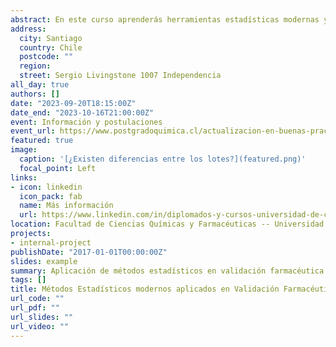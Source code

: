```yaml
---
abstract: En este curso aprenderás herramientas estadísticas modernas y su aplicación en procesos de validación farmacéutica. Clases online y streaming. Este curso es parte del Diplomado en Buenas Prácticas de Manufactura Vigentes, con Énfasis en Auditorías de Sistemas de Calidad, Validación y Análisis de Riesgo
address:
  city: Santiago
  country: Chile
  postcode: ""
  region: 
  street: Sergio Livingstone 1007 Independencia
all_day: true
authors: []
date: "2023-09-20T18:15:00Z"
date_end: "2023-10-16T21:00:00Z"
event: Información y postulaciones
event_url: https://www.postgradoquimica.cl/actualizacion-en-buenas-practicas-de-manufactura-vigentes-con-enfasis-en-auditorias-de-sistemas-de-calidad-validacion-y-analisis-de-riesgo/
featured: true
image:
  caption: '[¿Existen diferencias entre los lotes?](featured.png)'
  focal_point: Left
links:
- icon: linkedin
  icon_pack: fab
  name: Más información
  url: https://www.linkedin.com/in/diplomados-y-cursos-universidad-de-chile-5024301a7/
location: Facultad de Ciencias Químicas y Farmacéuticas -- Universidad de Chile
projects:
- internal-project
publishDate: "2017-01-01T00:00:00Z"
slides: example
summary: Aplicación de métodos estadísticos en validación farmacéutica con un fuerte componenete computacional usando el lenguaje R
tags: []
title: Métodos Estadísticos modernos aplicados en Validación Farmacéutica
url_code: ""
url_pdf: ""
url_slides: ""
url_video: ""
---
```






<!---
{{% callout note %}}
Click on the **Slides** button above to view the built-in slides feature.
{{% /callout %}}

Slides can be added in a few ways:

- **Create** slides using Wowchemy's [*Slides*](https://wowchemy.com/docs/managing-content/#create-slides) feature and link using `slides` parameter in the front matter of the talk file
- **Upload** an existing slide deck to `static/` and link using `url_slides` parameter in the front matter of the talk file
- **Embed** your slides (e.g. Google Slides) or presentation video on this page using [shortcodes](https://wowchemy.com/docs/writing-markdown-latex/).

Further event details, including [page elements](https://wowchemy.com/docs/writing-markdown-latex/) such as image galleries, can be added to the body of this page.
-->

